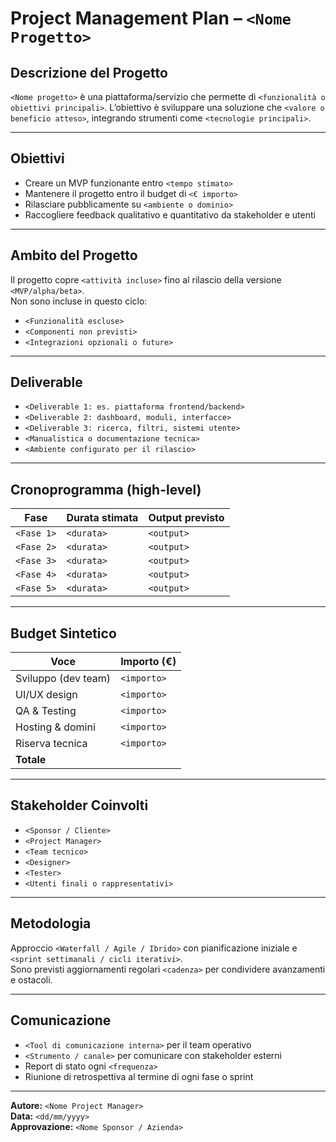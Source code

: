 # Project Management Plan – `<Nome Progetto>`

## Descrizione del Progetto

`<Nome progetto>` è una piattaforma/servizio che permette di `<funzionalità o obiettivi principali>`. L’obiettivo è sviluppare una soluzione che `<valore o beneficio atteso>`, integrando strumenti come `<tecnologie principali>`.

---

## Obiettivi

- Creare un MVP funzionante entro `<tempo stimato>`
- Mantenere il progetto entro il budget di `<€ importo>`
- Rilasciare pubblicamente su `<ambiente o dominio>`
- Raccogliere feedback qualitativo e quantitativo da stakeholder e utenti

---

## Ambito del Progetto

Il progetto copre `<attività incluse>` fino al rilascio della versione `<MVP/alpha/beta>`.  
Non sono incluse in questo ciclo:
- `<Funzionalità escluse>`
- `<Componenti non previsti>`
- `<Integrazioni opzionali o future>`

---

## Deliverable

- `<Deliverable 1: es. piattaforma frontend/backend>`
- `<Deliverable 2: dashboard, moduli, interfacce>`
- `<Deliverable 3: ricerca, filtri, sistemi utente>`
- `<Manualistica o documentazione tecnica>`
- `<Ambiente configurato per il rilascio>`  

---

## Cronoprogramma (high-level)

| Fase                   | Durata stimata | Output previsto                    |
|------------------------|----------------|------------------------------------|
| `<Fase 1>`             | `<durata>`     | `<output>`                         |
| `<Fase 2>`             | `<durata>`     | `<output>`                         |
| `<Fase 3>`             | `<durata>`     | `<output>`                         |
| `<Fase 4>`             | `<durata>`     | `<output>`                         |
| `<Fase 5>`             | `<durata>`     | `<output>`                         |

---

## Budget Sintetico

| Voce                      | Importo (€)    |
|---------------------------|----------------|
| Sviluppo (dev team)       | `<importo>`    |
| UI/UX design              | `<importo>`    |
| QA & Testing              | `<importo>`    |
| Hosting & domini          | `<importo>`    |
| Riserva tecnica           | `<importo>`    |
| **Totale**                | **<totale>**   |

---

## Stakeholder Coinvolti

- `<Sponsor / Cliente>`
- `<Project Manager>`
- `<Team tecnico>`
- `<Designer>`
- `<Tester>`
- `<Utenti finali o rappresentativi>`

---

## Metodologia

Approccio `<Waterfall / Agile / Ibrido>` con pianificazione iniziale e `<sprint settimanali / cicli iterativi>`.  
Sono previsti aggiornamenti regolari `<cadenza>` per condividere avanzamenti e ostacoli.

---

## Comunicazione

- `<Tool di comunicazione interna>` per il team operativo
- `<Strumento / canale>` per comunicare con stakeholder esterni
- Report di stato ogni `<frequenza>`
- Riunione di retrospettiva al termine di ogni fase o sprint

---

**Autore:** `<Nome Project Manager>`  
**Data:** `<dd/mm/yyyy>`  
**Approvazione:** `<Nome Sponsor / Azienda>`
